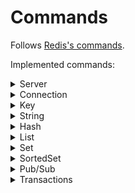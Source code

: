 # Commands

Follows [Redis's commands](https://redis.io/commands).

Implemented commands:

<details>
    <summary>Server</summary>

- INFO
- FLUSHDB
- TIME

</details>

<details>
    <summary>Connection</summary>

- AUTH
- ECHO
- PING
- QUIT
- CLIENT ID
- CLIENT INFO

</details>

<details>
    <summary>Key</summary>

- DEL
- EXISTS
- RENAME
- EXPIRE
- EXPIREAT
- DUMP
- RESTORE
- TYPE

</details>

<details>
    <summary>String</summary>

- APPEND
- GET
- INCRBY
- INCR
- SET
- GETSET
- MGET
- STRLEN
- SETRANGE
- DECR
- DECRBY
- GETRANGE
- MSET
- INCRBYFLOAT

</details>

<details>
    <summary>Hash</summary>

- HGET
- HGETALL
- HKEYS
- HVALS
- HSET
- HDEL
- HEXISTS
- HLEN
- HSTRLEN

</details>

<details>
    <summary>List</summary>

- LPUSH
- RPUSH
- LPOP
- RPOP
- LLEN
- LRANGE
- LINDEX
- LSET
- LREM

</details>

<details>
    <summary>Set</summary>

- SADD
- SMEMBERS
- SISMEMBER
- SCARD
- SDIFF
- SINTER
- SUNION
- SMOVE
- SREM

</details>

<details>
    <summary>SortedSet</summary>

- ZADD
- ZSCORE

</details>

<details>
    <summary>Pub/Sub</summary>

- SUBSCRIBE
- UNSUBSCRIBE
- PUBLISH

</details>

<details>
    <summary>Transactions</summary>

- MULTI
- EXEC
- DISCARD
- WATCH

</details>
